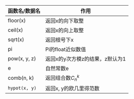 | 函数名/数据名 | 作用                            |
| ------------- | ------------------------------- |
| floor(x)      | 返回x的向下取整                 |
| ceil(x)       | 返回x的向上取整                 |
| sqrt(x)       | 返回根号下x                     |
| pi            | Pi的float近似数值               |
| pow(x, y, z)  | 返回x的y次方模z的结果，z默认为1 |
| e             | 自然常数e                       |
| comb(n, k)    | 返回组合数$C_n^k$               |
| `hypot(x, y)` | 返回x, y的欧几里得范数                                |
